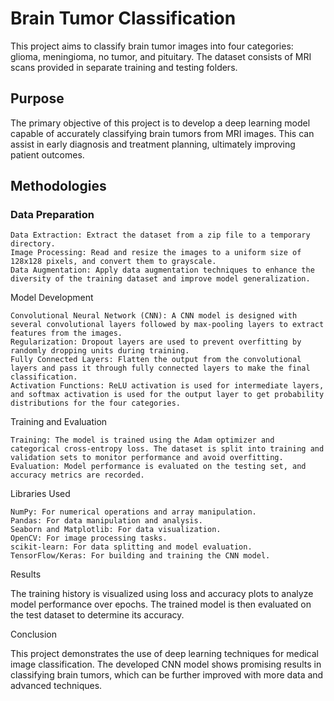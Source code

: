 # Brain Tumor Classification

This project aims to classify brain tumor images into four categories: glioma, meningioma, no tumor, and pituitary. The dataset consists of MRI scans provided in separate training and testing folders.

## Purpose

The primary objective of this project is to develop a deep learning model capable of accurately classifying brain tumors from MRI images. This can assist in early diagnosis and treatment planning, ultimately improving patient outcomes.

## Methodologies

### Data Preparation

    Data Extraction: Extract the dataset from a zip file to a temporary directory.
    Image Processing: Read and resize the images to a uniform size of 128x128 pixels, and convert them to grayscale.
    Data Augmentation: Apply data augmentation techniques to enhance the diversity of the training dataset and improve model generalization.

Model Development

    Convolutional Neural Network (CNN): A CNN model is designed with several convolutional layers followed by max-pooling layers to extract features from the images.
    Regularization: Dropout layers are used to prevent overfitting by randomly dropping units during training.
    Fully Connected Layers: Flatten the output from the convolutional layers and pass it through fully connected layers to make the final classification.
    Activation Functions: ReLU activation is used for intermediate layers, and softmax activation is used for the output layer to get probability distributions for the four categories.

Training and Evaluation

    Training: The model is trained using the Adam optimizer and categorical cross-entropy loss. The dataset is split into training and validation sets to monitor performance and avoid overfitting.
    Evaluation: Model performance is evaluated on the testing set, and accuracy metrics are recorded.

Libraries Used

    NumPy: For numerical operations and array manipulation.
    Pandas: For data manipulation and analysis.
    Seaborn and Matplotlib: For data visualization.
    OpenCV: For image processing tasks.
    scikit-learn: For data splitting and model evaluation.
    TensorFlow/Keras: For building and training the CNN model.

Results

The training history is visualized using loss and accuracy plots to analyze model performance over epochs. The trained model is then evaluated on the test dataset to determine its accuracy.

Conclusion

This project demonstrates the use of deep learning techniques for medical image classification. The developed CNN model shows promising results in classifying brain tumors, which can be further improved with more data and advanced techniques.
